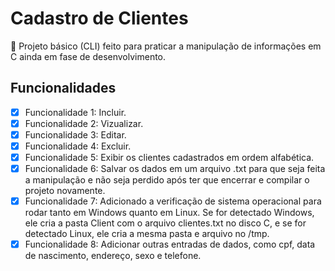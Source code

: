 # Cadastro de Clientes

🚀 Projeto básico (CLI) feito para praticar a manipulação de informações em C ainda em fase de desenvolvimento.

## Funcionalidades

- [x] Funcionalidade 1: Incluir.
- [x] Funcionalidade 2: Vizualizar.
- [x] Funcionalidade 3: Editar.
- [x] Funcionalidade 4: Excluir.
- [x] Funcionalidade 5: Exibir os clientes cadastrados em ordem alfabética.
- [x] Funcionalidade 6: Salvar os dados em um arquivo .txt para que seja feita a manipulação e não seja perdido após ter que encerrar e compilar o projeto novamente.
- [x] Funcionalidade 7: Adicionado a verificação de sistema operacional para rodar tanto em Windows quanto em Linux. Se for detectado Windows, ele cria a pasta Client com o arquivo clientes.txt no disco C, e se for detectado Linux, ele cria a mesma pasta e arquivo no /tmp.
- [x] Funcionalidade 8: Adicionar outras entradas de dados, como cpf, data de nascimento, endereço, sexo e telefone. 
